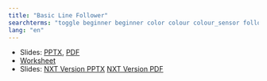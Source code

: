 ```yaml
---
title: "Basic Line Follower"
searchterms: "toggle beginner beginner color colour colour_sensor follower basic line_tracker sensors ipad tablet programming_app app android line_follower line colour_sensor basic_line_follower"
lang: "en"
---
```

 <ul>
 <li class="ng-binding">Slides:
 <a href="translations/en-us/beginner/BasicLineFollower.pptx">PPTX</a>,
 <a href="translations/en-us/beginner/BasicLineFollower.pdf">PDF</a>
 </li>
 <li> <a href="translations/en-us/beginner/BasicLineFollower.docx">Worksheet</a>
 </li>
</li>
 <li class="ng-binding">Slides:
<a href="translations/en-us/beginner/BasicLineFollowerNXT.pptx">NXT Version PPTX</a>
<a href="translations/en-us/beginner/BasicLineFollowerNXT.pdf">NXT Version PDF</a>
</li>

 </ul>
